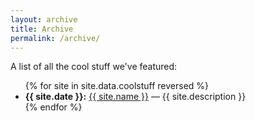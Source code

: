 ```yaml
---
layout: archive
title: Archive
permalink: /archive/
---
```


A list of all the cool stuff we've featured:

<ul>
{% for site in site.data.coolstuff reversed %}
  <li><strong>{{ site.date }}:</strong> <a href="{{ site.url }}">{{ site.name }}</a> — {{ site.description }}</li>
{% endfor %}
</ul>

